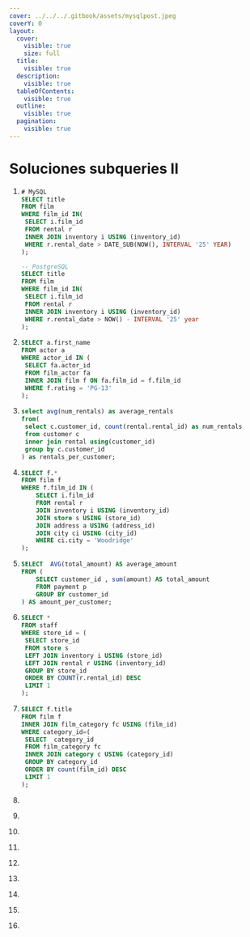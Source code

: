 ```yaml
---
cover: ../../../.gitbook/assets/mysqlpost.jpeg
coverY: 0
layout:
  cover:
    visible: true
    size: full
  title:
    visible: true
  description:
    visible: true
  tableOfContents:
    visible: true
  outline:
    visible: true
  pagination:
    visible: true
---
```


# Soluciones subqueries II

1. ```sql
   # MySQL
   SELECT title
   FROM film
   WHERE film_id IN(
   	SELECT i.film_id
   	FROM rental r
   	INNER JOIN inventory i USING (inventory_id)
   	WHERE r.rental_date > DATE_SUB(NOW(), INTERVAL '25' YEAR)
   );

   -- PostgreSQL
   SELECT title
   FROM film
   WHERE film_id IN(
   	SELECT i.film_id
   	FROM rental r
   	INNER JOIN inventory i USING (inventory_id)
   	WHERE r.rental_date > NOW() - INTERVAL '25' year
   );
   ```
2. ```sql
   SELECT a.first_name
   FROM actor a 
   WHERE actor_id IN (
   	SELECT fa.actor_id  
   	FROM film_actor fa  
   	INNER JOIN film f ON fa.film_id = f.film_id 
   	WHERE f.rating = 'PG-13'
   ); 
   ```
3. ```sql
   select avg(num_rentals) as average_rentals 
   from( 
   	select c.customer_id, count(rental.rental_id) as num_rentals
   	from customer c
   	inner join rental using(customer_id)
   	group by c.customer_id 
   ) as rentals_per_customer; 
   ```
4. ```sql
   SELECT f.*
   FROM film f
   WHERE f.film_id IN (
       SELECT i.film_id
       FROM rental r
       JOIN inventory i USING (inventory_id)
       JOIN store s USING (store_id)
       JOIN address a USING (address_id)
       JOIN city ci USING (city_id)
       WHERE ci.city = 'Woodridge'
   );
   ```
5. ```sql
   SELECT  AVG(total_amount) AS average_amount
   FROM (
       SELECT customer_id , sum(amount) AS total_amount
       FROM payment p
       GROUP BY customer_id
   ) AS amount_per_customer; 
   ```
6. ```sql
   SELECT *
   FROM staff
   WHERE store_id = (
   	SELECT store_id
   	FROM store s
   	LEFT JOIN inventory i USING (store_id)
   	LEFT JOIN rental r USING (inventory_id)
   	GROUP BY store_id
   	ORDER BY COUNT(r.rental_id) DESC
   	LIMIT 1
   );
   ```
7. ```sql
   SELECT f.title
   FROM film f 
   INNER JOIN film_category fc USING (film_id)
   WHERE category_id=(
   	SELECT  category_id
   	FROM film_category fc 
   	INNER JOIN category c USING (category_id)
   	GROUP BY category_id
   	ORDER BY count(film_id) DESC  
   	LIMIT 1
   ); 
   ```
8. ```sql
   ```
9. ```sql
   ```
10. ```sql
    ```
11. ```sql
    ```
12. ```sql
    ```
13. ```sql
    ```
14. ```sql
    ```
15. ```sql
    ```
16. ```sql
    ```
